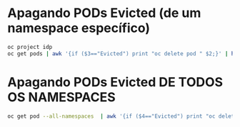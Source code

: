 # Apagando PODs Evicted (de um namespace específico)

```bash
oc project idp
oc get pods | awk '{if ($3=="Evicted") print "oc delete pod " $2;}' | head
```

# Apagando PODs Evicted DE TODOS OS NAMESPACES

```bash
oc get pod --all-namespaces  | awk '{if ($4=="Evicted") print "oc delete pod " $2 " -n " $1;}' | sh
```
